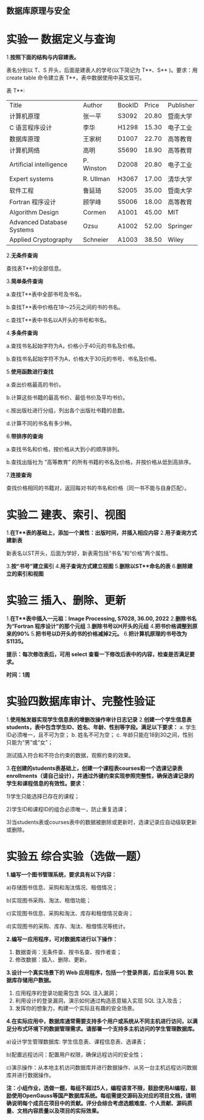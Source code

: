 ##  数据库原理与安全  


# 实验一 数据定义与查询

1.**按照下面的结构与内容建表。**

表名分别以 T、S 开头，后面是建表人的学号(以下简记为 T\*\*、S\*\* )。要求：用 create table 命令建立表 T\*\*，表中数据使用中英文皆可。

表 T\*\*:

|     |     |     |     |     |
| --- | --- | --- | --- | --- |
| Title | Author | BookID | Price | Publisher |
| 计算机原理 | 张一平 | S3092 | 20.80 | 暨南大学 |
| C 语言程序设计 | 李华  | H1298 | 15.30 | 电子工业 |
| 数据库原理 | 王家树 | D1007 | 22.70 | 高等教育 |
| 计算机网络 | 高明  | S5690 | 18.90 | 高等教育 |
| Artificial intelligence | P. Winston | D2008 | 20.80 | 电子工业 |
| Expert systems | R. Ullman | H3067 | 17.00 | 清华大学 |
| 软件工程 | 鲁延琦 | S2005 | 35.00 | 暨南大学 |
| Fortran 程序设计 | 顾学峰 | S5006 | 18.00 | 高等教育 |
| Algorithm Design | Cormen | A1001 | 45.00 | MIT |
| Advanced Database Systems | Ozsu | A1002 | 52.00 | Springer |
| Applied Cryptography | Schneier | A1003 | 38.50 | Wiley |

2.**无条件查询**

查找表T\*\*的全部信息。

3.**简单条件查询**

a.查找T\*\*表中全部书号及书名。

b.查找T\*\*表中价格在18～25元之间的书的书名。

c.查找T\*\*表中书名以A开头的书号和书名。

4.**多条件查询**

a.查找书名起始字符为A，价格小于40元的书名及价格。

b.查找书名起始字符不为A，价格大于30元的书号、书名及价格。

5.**使用函数进行查找**

a.查出价格最高的书价。

b.计算这些书籍的最高书价、最低书价及平均书价。

c.按出版社进行分组，列出各个出版社书籍的总数。

d.计算不同的书名有多少种。

6.**带排序的查询**

a.查找书名和价格，按价格从大到小的顺序排列。

b.查找出版社为 “高等教育” 的所有书籍的书名及价格，并按价格从低到高排序。

7.**连接查询**

查找价格相同的书籍对，返回每对书的书名和价格（同一书不能与自身匹配）。


# 实验二 建表、索引、视图

1.**在T\*\*表的基础上，添加一个属性：出版时间，并插入相应内容**
2.**用子查询方式建新表**

新表名以ST开头，后面为学好，新表需包括“书名”和“价格”两个属性。

3.**按“书号”建立索引**
4.**用子查询方式建立视图**
5.**删除以ST\*\*命名的表**
6.**删除建立的索引和视图**


# 实验三 插入、删除、更新

1.**在T\*\*表中插入一元祖：Image Processing, S7028, 36.00, 2022**
2.**删除书名为“Fortran 程序设计”的那个元组**
3.**删除书号以H开头的元组**
4.**把书价格调整到原来的90%**
5.**把书号以D开头的书的价格减掉2元。**
6.**把计算机原理的书号改为S1135。**

**提示：每次修改表后，可用 select 查看一下修改后表中的内容，检查是否满足要求。**

**时间：1周**


# **实验四**数据库审计、完整性验证

1.**使用触发器实现学生信息表的增删改操作审计日志记录**
2.**创建一个学生信息表students，表中包含学生ID、姓名、年龄、性别等字段。满足以下要求：**
a. 学生ID必须唯一，且不可为空；
b. 姓名不可为空；
c. 年龄只能在18到30之间，性别只能为“男”或“女”；

测试插入符合和不符合约束的数据，观察约束的效果。

3.**在创建的students表基础上，创建一个课程表courses和一个选课记录表enrollments（请自己设计），并通过外键约束实现参照完整性，确保选课记录的学生和课程信息的有效性。要求：**

1)学生只能选择已存在的课程；

2)学生ID和课程ID的组合必须唯一，防止重复选课；

3)当students表或courses表中的数据被删除或更新时，选课记录应自动级联更新或删除。


# **实验五** 综合实验（选做一题）

**1.编写一个图书管理系统，要求具有以下内容：**

a)存储图书信息、采购和淘汰情况、租借情况；

b)实现图书采购、淘汰、租借功能；

c)实现图书信息、采购和淘汰、库存和租借情况查询；

d)实现图书的采购、库存、淘汰、租借情况等统计。

**2.编写一应用程序，可对数据库进行以下操作：**

1. 数据查询：无条件查、按书名查、按作者查；
2. 修改数据：插入、删除、更新。

**3.设计一个真实场景下的 Web 应用程序，包括一个登录界面，后台采用 SQL 数据库存储用户数据。**

1. 应用程序的登录功能需包含 SQL 注入漏洞；
2. 利用设计的登录漏洞，演示如何通过构造恶意输入实现 SQL 注入攻击；
3. 发挥你的想象力，构建一个实际且有趣的安全场景。

**4.在实际应用中，数据库通常需要支持多个用户或系统从不同主机进行访问，以满足分布式环境下的数据管理需求。请部署一个支持多主机访问的学生管理数据库。**

a)设计学生管理数据库: 学生信息表、课程信息表、选课表；

b)配置远程访问：配置用户权限，确保远程访问的安全性；

c)演示操作：从本地主机访问数据库并进行数据操作、从另一台主机远程访问数据库并进行数据操作。

**注：小组作业，选做一题，每组不超过5人，编程语言不限，鼓励使用AI编程，鼓励使用OpenGauss等国产数据库系统。每组需提交源码及对应的项目文档，请明确说明每个成员在项目中的贡献。评分会综合考虑选题难度、个人贡献、源码质量、文档内容质量以及项目的实际效果。**
